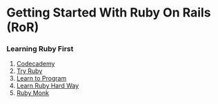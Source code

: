 Getting Started With Ruby On Rails (RoR)
===============================================

### Learning Ruby First

1. [Codecademy](http://www.codecademy.com/tracks/ruby)
2. [Try Ruby](http://tryruby.org/levels/1/challenges/0)
3. [Learn to Program](https://pine.fm/LearnToProgram/)
4. [Learn Ruby Hard Way](http://ruby.learncodethehardway.org/book/)
5. [Ruby Monk](https://rubymonk.com/)
